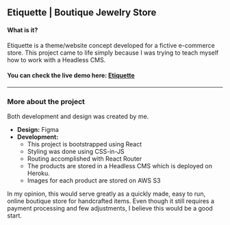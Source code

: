 ## Etiquette | Boutique Jewelry Store 
#### What is it?
Etiquette is a theme/website concept developed for a fictive e-commerce store. This project came to life simply because I was trying to teach myself how to work with a Headless CMS.



#### You can check the live demo here: [Etiquette](https://etiquette-six.vercel.app)

---
### More about the project
Both development and design was created by me. 
* **Design:** Figma
* **Development:** 
  * This project is bootstrapped using React
  * Styling was done using CSS-in-JS
  * Routing accomplished with React Router
  * The products are stored in a Headless CMS which is deployed on Heroku.
  * Images for each product are stored on AWS S3

In my opinion, this would serve greatly as a quickly made, easy to run, online boutique store for handcrafted items.
Even though it still requires a payment processing and few adjustments, I believe this would be a good start.
